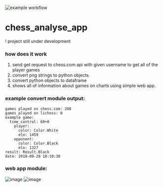 
![example workflow](https://github.com/michalskibinski109/chess_analyse_app/actions/workflows/python-app.yml/badge.svg)
# chess_analyse_app
! project still under development

### how does it work
1. send get request to chess.com api with given username to get all of the player games
2. convert png strings to python objects
3. convert python objects to dataframe
4. shows all of information about games on charts using simple web app.

### example convert module output:
```
games played on chess.com: 268
games played on lichess: 0
example game:
  time_control: 60+0
    player:   
      color: Color.White
      elo: 1459
    opponent:
      color: Color.Black
      elo: 1327
result: Result.Black
date: 2018-09-28 18:10:30
```


### web app module:
![image](https://user-images.githubusercontent.com/77834536/183727330-bcbe7061-d95b-438b-a95f-ec1f9ce3d6b4.png)
![image](https://user-images.githubusercontent.com/77834536/183727357-6fc63b62-4ad5-4e60-acce-79d39fd13bee.png)

